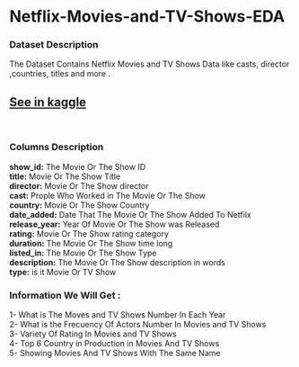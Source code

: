 # Netflix-Movies-and-TV-Shows-EDA

<h3>Dataset Description</h3>
The Dataset Contains Netflix Movies and TV Shows Data like casts, director ,countries, titles and more .
<br>
<h2> <a href='https://www.kaggle.com/code/muhammedzidan/4-questions-you-need-to-know-about-netflix'> See in kaggle</a> </h2>
<br>
<h3>Columns Description</h3>
<b>show_id:</b> The Movie Or The Show ID<br>
<b>title:</b> Movie Or The Show Title<br>
<b>director:</b> Movie Or The Show director<br>
<b>cast:</b> Prople Who Worked in The Movie Or The Show<br>
<b>country:</b> Movie Or The Show Country<br>
<b>date_added:</b> Date That The Movie Or The Show Added To Netfilx<br>
<b>release_year:</b> Year Of Movie Or The Show was Released	<br>
<b>rating:</b> Movie Or The Show rating category 	<br>
<b>duration:</b> The Movie Or The Show time long<br>
<b>listed_in:</b> The Movie Or The Show Type<br>
<b>description:</b>	The Movie Or The Show description in words<br>
<b>type:</b> is it Movie Or TV Show<br>

<h3>Information We Will Get :</h3>
1- What is The Moves and TV Shows Number In Each Year <br>
2- What is the Frecuency Of Actors Number In Movies and TV Shows <br>
3-  Variety Of Rating In Movies and TV Shows <br>
4- Top 6 Country in Production in Movies And TV Shows <br>
5- Showing  Movies And TV Shows With The Same Name <br>
